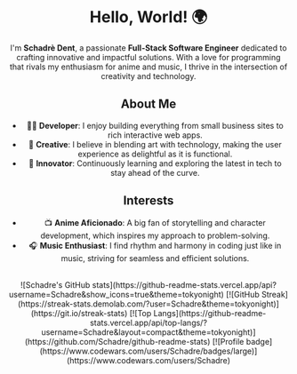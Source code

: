 <div id="header" align="center">
    <h1>Hello, World! 🌍</h1>
    <p>
        I'm <strong>Schadrè Dent</strong>, a passionate <strong>Full-Stack Software Engineer</strong> dedicated to crafting innovative and impactful solutions. With a love for programming that rivals my enthusiasm for anime and music, I thrive in the intersection of creativity and technology.
    </p>
    <h2>About Me</h2>
    <ul>
        <li>👨‍💻 <strong>Developer</strong>: I enjoy building everything from small business sites to rich interactive web apps.</li>
        <li>🎨 <strong>Creative</strong>: I believe in blending art with technology, making the user experience as delightful as it is functional.</li>
        <li>🚀 <strong>Innovator</strong>: Continuously learning and exploring the latest in tech to stay ahead of the curve.</li>
    </ul>
    <h2>Interests</h2>
    <ul>
        <li>📺 <strong>Anime Aficionado</strong>: A big fan of storytelling and character development, which inspires my approach to problem-solving.</li>
        <li>🎧 <strong>Music Enthusiast</strong>: I find rhythm and harmony in coding just like in music, striving for seamless and efficient solutions.</li>
    </ul>
    <br>
    ![Schadre's GitHub stats](https://github-readme-stats.vercel.app/api?username=Schadre&show_icons=true&theme=tokyonight)
    [![GitHub Streak](https://streak-stats.demolab.com/?user=Schadre&theme=tokyonight)](https://git.io/streak-stats)
    [![Top Langs](https://github-readme-stats.vercel.app/api/top-langs/?username=Schadre&layout=compact&theme=tokyonight)](https://github.com/Schadre/github-readme-stats)
    [![Profile badge](https://www.codewars.com/users/Schadre/badges/large)](https://www.codewars.com/users/Schadre)
</div>
